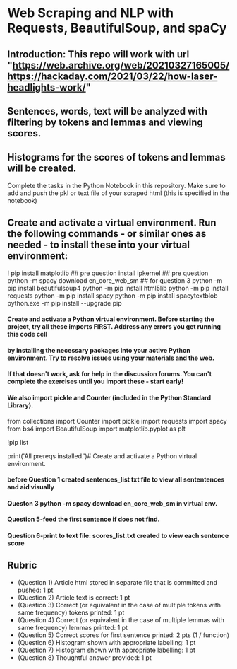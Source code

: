 # Web Scraping and NLP with Requests, BeautifulSoup, and spaCy

## Introduction: This repo will work with url "https://web.archive.org/web/20210327165005/https://hackaday.com/2021/03/22/how-laser-headlights-work/"
## Sentences, words, text will be analyzed with filtering by tokens and lemmas and viewing scores. 
## Histograms for the scores of tokens and lemmas will be created.

Complete the tasks in the Python Notebook in this repository.
Make sure to add and push the pkl or text file of your scraped html (this is specified in the notebook)

## Create and activate a virtual environment. Run the following commands - or similar ones as needed -  to install these into your virtual environment:

! pip install matplotlib  ## pre question
install ipkernel ## pre question
python -m spacy download en_core_web_sm ## for question 3
python -m pip install beautifulsoup4
python -m pip install html5lib
python -m pip install requests
python -m pip install spacy
python -m pip install spacytextblob
python.exe -m pip install --upgrade pip


#### Create and activate a Python virtual environment. Before starting the project, try all these imports FIRST. Address any errors you get running this code cell 
#### by installing the necessary packages into your active Python environment. Try to resolve issues using your materials and the web.
#### If that doesn't work, ask for help in the discussion forums. You can't complete the exercises until you import these - start early! 
#### We also import pickle and Counter (included in the Python Standard Library).

from collections import Counter
import pickle
import requests
import spacy
from bs4 import BeautifulSoup
import matplotlib.pyplot as plt

!pip list

print('All prereqs installed.')# Create and activate a Python virtual environment. 

#### before Question 1 created sentences_list txt file to view all sententences and aid visually

#### Queston 3 python -m spacy download en_core_web_sm in virtual env.

#### Question 5-feed the first sentence if does not find.

#### Question 6-print to text file: scores_list.txt created to view each sentence score


## Rubric

* (Question 1) Article html stored in separate file that is committed and pushed: 1 pt
* (Question 2) Article text is correct: 1 pt
* (Question 3) Correct (or equivalent in the case of multiple tokens with same frequency) tokens printed: 1 pt
* (Question 4) Correct (or equivalent in the case of multiple lemmas with same frequency) lemmas printed: 1 pt
* (Question 5) Correct scores for first sentence printed: 2 pts (1 / function)
* (Question 6) Histogram shown with appropriate labelling: 1 pt
* (Question 7) Histogram shown with appropriate labelling: 1 pt
* (Question 8) Thoughtful answer provided: 1 pt
